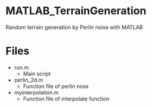 # MATLAB_TerrainGeneration
Random terrain generation by Perlin noise with MATLAB

# Files
* run.m
  * Main script
* perlin_2d.m
  * Function file of perlin nose
* myinterpolation.m
  * Function file of interpolate function
